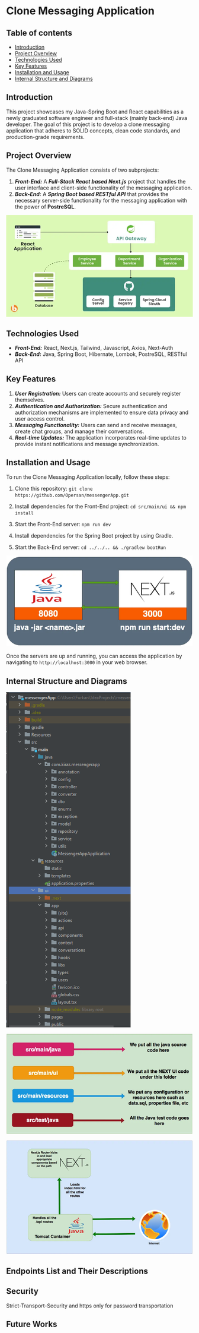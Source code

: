 # Clone Messaging Application

## Table of contents
* [Introduction](#introduction)
* [Project Overview](#project-overview)
* [Technologies Used](#technologies-used)
* [Key Features](#key-features)
* [Installation and Usage](#installation-and-usage)
* [Internal Structure and Diagrams](#internal-structure-and-diagrams)

## Introduction
This project showcases my Java-Spring Boot and React capabilities as a newly graduated software engineer and full-stack (mainly back-end) Java developer. The goal of this project is to develop a clone messaging application that adheres to SOLID concepts, clean code standards, and production-grade requirements.
 
## Project Overview

The Clone Messaging Application consists of two subprojects:

1. **_Front-End:_** A **_Full-Stack React based Next.js_** project that handles the user interface and client-side functionality of the messaging application.
2. **_Back-End:_** A **_Spring Boot based RESTful API_** that provides the necessary server-side functionality for the messaging application with the power of **PostreSQL**.

![](Resources/4.webp)

## Technologies Used

* **_Front-End:_** React, Next.js, Tailwind, Javascript, Axios, Next-Auth
* **_Back-End:_** Java, Spring Boot, Hibernate, Lombok, PostreSQL, RESTful API

## Key Features

1. **_User Registration:_** Users can create accounts and securely register themselves.
2. **_Authentication and Authorization:_** Secure authentication and authorization mechanisms are implemented to ensure data privacy and user access control.
3. **_Messaging Functionality:_** Users can send and receive messages, create chat groups, and manage their conversations.
4. **_Real-time Updates:_** The application incorporates real-time updates to provide instant notifications and message synchronization.



## Installation and Usage

To run the Clone Messaging Application locally, follow these steps:

1. Clone this repository: `git clone https://github.com/Opersan/messengerApp.git`

2. Install dependencies for the Front-End project: `cd src/main/ui && npm install`

3. Start the Front-End server: `npm run dev`
4. Install dependencies for the Spring Boot project by using Gradle.
5. Start the Back-End server: `cd ../../.. && ./gradlew bootRun`

![](Resources/2.webp)

Once the servers are up and running, you can access the application by navigating to `http://localhost:3000` in your web browser.

## Internal Structure and Diagrams

![](Resources/structure.png)

![](Resources/3.webp)

![](Resources/1.webp)

## Endpoints List and Their Descriptions

## Security
Strict-Transport-Security and https only for password transportation

## Future Works
